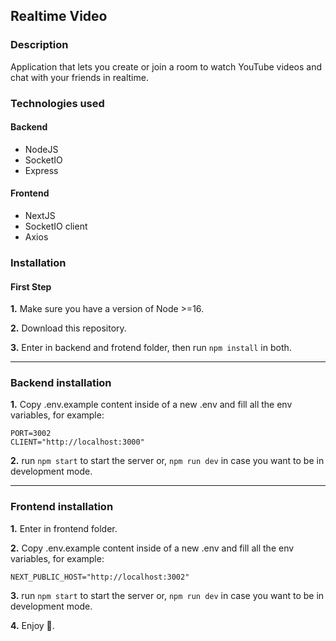 ## Realtime Video

### Description

Application that lets you create or join a room to watch YouTube videos and chat with your friends in realtime.

### Technologies used

#### Backend

*   NodeJS
*   SocketIO
*   Express

#### Frontend

*   NextJS
*   SocketIO client
*   Axios

### Installation

#### First Step

**1.** Make sure you have a version of Node >=16.

**2.** Download this repository.

**3.** Enter in backend and frotend folder, then run `npm install` in both.

---

### Backend installation

**1.** Copy .env.example content inside of a new .env and fill all the env variables, for example:

```plaintext
PORT=3002
CLIENT="http://localhost:3000"
```

**2.** run `npm start` to start the server or, `npm run dev` in case you want to be in development mode.

---

### Frontend installation

**1.** Enter in frontend folder.

**2.** Copy .env.example content inside of a new .env and fill all the env variables, for example:

```plaintext
NEXT_PUBLIC_HOST="http://localhost:3002"
```

**3.** run `npm start` to start the server or, `npm run dev` in case you want to be in development mode.

**4.** Enjoy 👀.